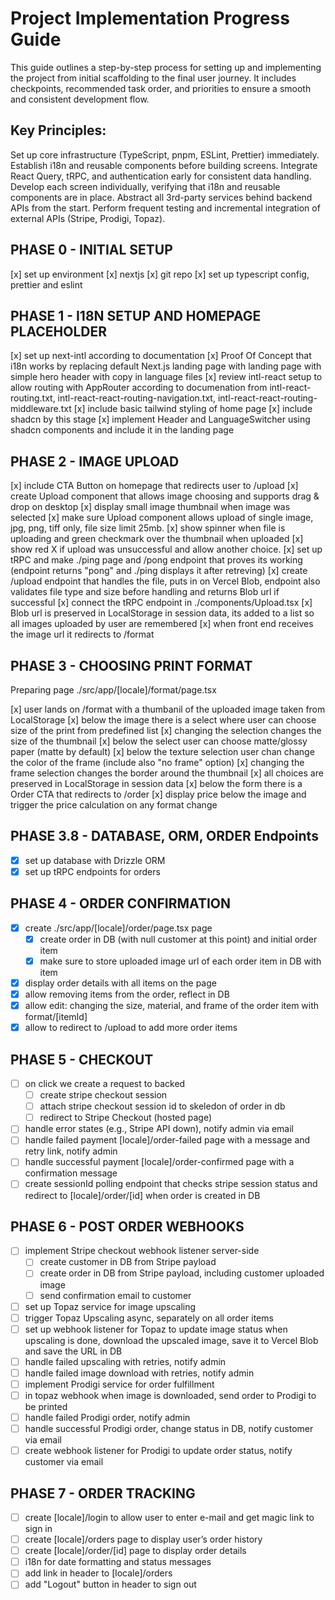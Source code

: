 # Project Implementation Progress Guide

This guide outlines a step-by-step process for setting up and implementing the project from initial scaffolding to the final user journey. It includes checkpoints, recommended task order, and priorities to ensure a smooth and consistent development flow.

## Key Principles:

Set up core infrastructure (TypeScript, pnpm, ESLint, Prettier) immediately.
Establish i18n and reusable components before building screens.
Integrate React Query, tRPC, and authentication early for consistent data handling.
Develop each screen individually, verifying that i18n and reusable components are in place.
Abstract all 3rd-party services behind backend APIs from the start.
Perform frequent testing and incremental integration of external APIs (Stripe, Prodigi, Topaz).

## PHASE 0 - INITIAL SETUP

[x] set up environment
[x] nextjs
[x] git repo
[x] set up typescript config, prettier and eslint

## PHASE 1 - I18N SETUP AND HOMEPAGE PLACEHOLDER

[x] set up next-intl according to documentation
[x] Proof Of Concept that i18n works by replacing default Next.js landing page with landing page with simple hero header with copy in language files
[x] review intl-react setup to allow routing with AppRouter according to documenation from intl-react-routing.txt, intl-react-react-routing-navigation.txt, intl-react-react-routing-middleware.txt
[x] include basic tailwind styling of home page
[x] include shadcn by this stage
[x] implement Header and LanguageSwitcher using shadcn components and include it in the landing page

## PHASE 2 - IMAGE UPLOAD

[x] include CTA Button on homepage that redirects user to /upload
[x] create Upload component that allows image choosing and supports drag & drop on desktop
[x] display small image thumbnail when image was selected
[x] make sure Upload component allows upload of single image, jpg, png, tiff only, file size limit 25mb.
[x] show spinner when file is uploading and green checkmark over the thumbnail when uploaded
[x] show red X if upload was unsuccessful and allow another choice.
[x] set up tRPC and make ./ping page and /pong endpoint that proves its working (endpoint returns "pong" and ./ping displays it after retreving)
[x] create /upload endpoint that handles the file, puts in on Vercel Blob, endpoint also validates file type and size before handling and returns Blob url if successful
[x] connect the tRPC endpoint in ./components/Upload.tsx
[x] Blob url is preserved in LocalStorage in session data, its added to a list so all images uploaded by user are remembered
[x] when front end receives the image url it redirects to /format

## PHASE 3 - CHOOSING PRINT FORMAT

Preparing page ./src/app/[locale]/format/page.tsx

[x] user lands on /format with a thumbanil of the uploaded image taken from LocalStorage
[x] below the image there is a select where user can choose size of the print from predefined list
[x] changing the selection changes the size of the thumbnail
[x] below the select user can choose matte/glossy paper (matte by default)
[x] below the texture selection user chan change the color of the frame (include also "no frame" option)
[x] changing the frame selection changes the border around the thumbnail
[x] all choices are preserved in LocalStorage in session data
[x] below the form there is a Order CTA that redirects to /order
[x] display price below the image and trigger the price calculation on any format change

## PHASE 3.8 - DATABASE, ORM, ORDER Endpoints

- [x] set up database with Drizzle ORM
- [x] set up tRPC endpoints for orders

## PHASE 4 - ORDER CONFIRMATION

- [x] create ./src/app/[locale]/order/page.tsx page
  - [x] create order in DB (with null customer at this point) and initial order item
  - [x] make sure to store uploaded image url of each order item in DB with item
- [x] display order details with all items on the page
- [x] allow removing items from the order, reflect in DB
- [x] allow edit: changing the size, material, and frame of the order item with format/[itemId]
- [x] allow to redirect to /upload to add more order items

## PHASE 5 - CHECKOUT

- [ ] on click we create a request to backed
  - [ ] create stripe checkout session
  - [ ] attach stripe checkout session id to skeledon of order in db
  - [ ] redirect to Stripe Checkout (hosted page)
- [ ] handle error states (e.g., Stripe API down), notify admin via email
- [ ] handle failed payment [locale]/order-failed page with a message and retry link, notify admin
- [ ] handle successful payment [locale]/order-confirmed page with a confirmation message
- [ ] create sessionId polling endpoint that checks stripe session status and redirect to [locale]/order/[id] when order is created in DB

## PHASE 6 - POST ORDER WEBHOOKS

- [ ] implement Stripe checkout webhook listener server-side
  - [ ] create customer in DB from Stripe payload
  - [ ] create order in DB from Stripe payload, including customer uploaded image
  - [ ] send confirmation email to customer
- [ ] set up Topaz service for image upscaling
- [ ] trigger Topaz Upscaling async, separately on all order items
- [ ] set up webhook listener for Topaz to update image status when upscaling is done, download the upscaled image, save it to Vercel Blob and save the URL in DB
- [ ] handle failed upscaling with retries, notify admin
- [ ] handle failed image download with retries, notify admin
- [ ] implement Prodigi service for order fulfillment
- [ ] in topaz webhook when image is downloaded, send order to Prodigi to be printed
- [ ] handle failed Prodigi order, notify admin
- [ ] handle successful Prodigi order, change status in DB, notify customer via email
- [ ] create webhook listener for Prodigi to update order status, notify customer via email

## PHASE 7 - ORDER TRACKING

- [ ] create [locale]/login to allow user to enter e-mail and get magic link to sign in
- [ ] create [locale]/orders page to display user’s order history
- [ ] create [locale]/order/[id] page to display order details
- [ ] i18n for date formatting and status messages
- [ ] add link in header to [locale]/orders
- [ ] add "Logout" button in header to sign out

